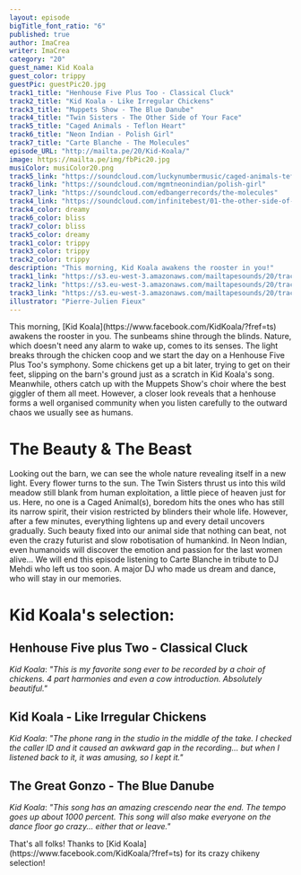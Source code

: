 ```yaml
---
layout: episode
bigTitle_font_ratio: "6"
published: true
author: ImaCrea
writer: ImaCrea
category: "20"
guest_name: Kid Koala
guest_color: trippy
guestPic: guestPic20.jpg
track1_title: "Henhouse Five Plus Too - Classical Cluck"
track2_title: "Kid Koala - Like Irregular Chickens"
track3_title: "Muppets Show - The Blue Danube"
track4_title: "Twin Sisters - The Other Side of Your Face"
track5_title: "Caged Animals - Teflon Heart"
track6_title: "Neon Indian - Polish Girl"
track7_title: "Carte Blanche - The Molecules"
episode_URL: "http://mailta.pe/20/Kid-Koala/"
image: https://mailta.pe/img/fbPic20.jpg
musiColor: musiColor20.png
track5_link: "https://soundcloud.com/luckynumbermusic/caged-animals-teflon-heart"
track6_link: "https://soundcloud.com/mgmtneonindian/polish-girl"
track7_link: "https://soundcloud.com/edbangerrecords/the-molecules"
track4_link: "https://soundcloud.com/infinitebest/01-the-other-side-of-your-face"
track4_color: dreamy
track6_color: bliss
track7_color: bliss
track5_color: dreamy
track1_color: trippy
track3_color: trippy
track2_color: trippy
description: "This morning, Kid Koala awakens the rooster in you!"
track1_link: "https://s3.eu-west-3.amazonaws.com/mailtapesounds/20/track1.mp3"
track2_link: "https://s3.eu-west-3.amazonaws.com/mailtapesounds/20/track2.mp3"
track3_link: "https://s3.eu-west-3.amazonaws.com/mailtapesounds/20/track3.mp3"
illustrator: "Pierre-Julien Fieux"
---
```

<p id="introduction">This morning, [Kid Koala](https://www.facebook.com/KidKoala/?fref=ts) awakens the rooster in you. The sunbeams shine through the blinds. Nature, which doesn't need any alarm to wake up, comes to its senses. The light breaks through the chicken coop and we start the day on a Henhouse Five Plus Too's symphony.
Some chickens get up a bit later, trying to get on their feet, slipping on the barn's ground just as a scratch in Kid Koala's song. Meanwhile, others catch up with the Muppets Show's choir where the best giggler of them all meet. However, a closer look reveals that a henhouse forms a well organised community when you listen carefully to the outward chaos we usually see as humans.</p>

# The Beauty & The Beast

Looking out the barn, we can see the whole nature revealing itself in a new light. Every flower turns to the sun. The Twin Sisters thrust us into this wild meadow still blank from human exploitation, a little piece of heaven just for us. Here, no one is a Caged Animal(s), boredom hits the ones who has still its narrow spirit, their vision restricted by blinders their whole life. However, after a few minutes, everything lightens up and every detail uncovers gradually. Such beauty fixed into our animal side that nothing can beat, not even the crazy futurist and slow robotisation of humankind. In Neon Indian, even humanoids will discover the emotion and passion for the last women alive... We will end this episode listening to Carte Blanche in tribute to DJ Mehdi who left us too soon. A major DJ who made us dream and dance, who will stay in our memories.

# Kid Koala's selection:

## Henhouse Five plus Two - Classical Cluck
_Kid Koala_: *"*This is my favorite song ever to be recorded by a choir of chickens. 4 part harmonies and even a cow introduction. Absolutely beautiful.*"*

## Kid Koala - Like Irregular Chickens
_Kid Koala_: *"*The phone rang in the studio in the middle of the take. I checked the caller ID and it caused an awkward gap in the recording... but when I listened back to it, it was amusing, so I kept it.*"*

## The Great Gonzo - The Blue Danube
_Kid Koala_: *"*This song has an amazing crescendo near the end. The tempo goes up about 1000 percent. This song will also make everyone on the dance floor go crazy... either that or leave.*"*

<p id="outroduction">That's all folks! Thanks to [Kid Koala](https://www.facebook.com/KidKoala/?fref=ts) for its crazy chikeny selection!</p>
